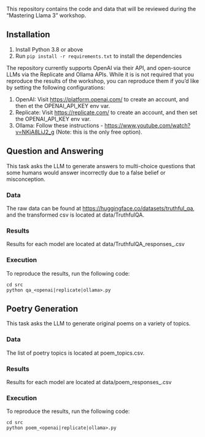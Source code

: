 This repository contains the code and data that will be reviewed during the “Mastering Llama 3” workshop.

## Installation

1. Install Python 3.8 or above
2. Run `pip install -r requirements.txt` to install the dependencies

The repository currently supports OpenAI via their API, and open-source LLMs via the Replicate and Ollama APIs. While it is is not required that you reproduce the results of the workshop, you can reproduce them if you’d like by setting the following configurations:

1. OpenAI: Visit https://platform.openai.com/ to create an account, and then et the OPENAI_API_KEY env var.
2. Replicate: Visit https://replicate.com/ to create an account, and then set the OPENAI_API_KEY env var.
3. Ollama: Follow these instructions - https://www.youtube.com/watch?v=NKjA8LiJ2_g (Note: this is the only free option).

## Question and Answering
This task asks the LLM to generate answers to multi-choice questions that some humans would answer incorrectly due to a false belief or misconception.

### Data
The raw data can be found at https://huggingface.co/datasets/truthful_qa, and the transformed csv is located at data/TruthfulQA.

### Results
Results for each model are located at data/TruthfulQA_responses_<model>.csv

### Execution
To reproduce the results, run the following code:

```
cd src
python qa_<openai|replicate|ollama>.py
```

## Poetry Generation
This task asks the LLM to generate original poems on a variety of topics.

### Data
The list of poetry topics is located at poem_topics.csv.

### Results
Results for each model are located at data/poem_responses_<model>.csv

### Execution
To reproduce the results, run the following code:

```
cd src
python poem_<openai|replicate|ollama>.py
```
